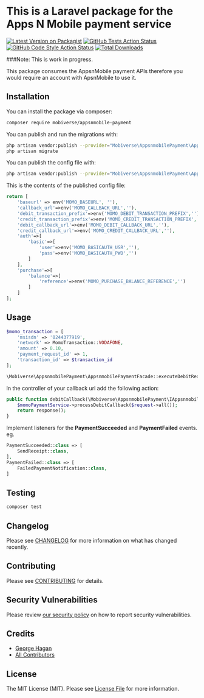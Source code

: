 # This is a Laravel package for the Apps N Mobile payment service

[![Latest Version on Packagist](https://img.shields.io/packagist/v/mobiverse/appsnmobile-payment.svg?style=flat-square)](https://packagist.org/packages/mobiverse/appsnmobile-payment)
[![GitHub Tests Action Status](https://img.shields.io/github/workflow/status/mobiverse/appsnmobile-payment/run-tests?label=tests)](https://github.com/mobiverse/appsnmobile-payment/actions?query=workflow%3Arun-tests+branch%3Amain)
[![GitHub Code Style Action Status](https://img.shields.io/github/workflow/status/mobiverse/appsnmobile-payment/Check%20&%20fix%20styling?label=code%20style)](https://github.com/mobiverse/appsnmobile-payment/actions?query=workflow%3A"Check+%26+fix+styling"+branch%3Amain)
[![Total Downloads](https://img.shields.io/packagist/dt/mobiverse/appsnmobile-payment.svg?style=flat-square)](https://packagist.org/packages/mobiverse/appsnmobile-payment)

###Note: This is work in progress.

This package consumes the AppsnMobile payment APIs therefore you would require an account with ApsnMobile to use it.


## Installation

You can install the package via composer:

```bash
composer require mobiverse/appsnmobile-payment
```

You can publish and run the migrations with:

```bash
php artisan vendor:publish --provider="Mobiverse\AppsnmobilePayment\AppsnmobilePaymentServiceProvider" --tag="appsnmobile-payment-migrations"
php artisan migrate
```

You can publish the config file with:
```bash
php artisan vendor:publish --provider="Mobiverse\AppsnmobilePayment\AppsnmobilePaymentServiceProvider" --tag="appsnmobile-payment-config"
```

This is the contents of the published config file:

```php
return [
    'baseurl' => env('MOMO_BASEURL', ''),
    'callback_url'=>env('MOMO_CALLBACK_URL',''),
    'debit_transaction_prefix'=>env('MOMO_DEBIT_TRANSACTION_PREFIX',''),
    'credit_transaction_prefix'=>env('MOMO_CREDIT_TRANSACTION_PREFIX',''),
    'debit_callback_url'=>env('MOMO_DEBIT_CALLBACK_URL',''),
    'credit_callback_url'=>env('MOMO_CREDIT_CALLBACK_URL',''),
    'auth'=>[
        'basic'=>[
            'user'=>env('MOMO_BASICAUTH_USR',''),
            'pass'=>env('MOMO_BASICAUTH_PWD','')
        ]
    ],
    'purchase'=>[
        'balance'=>[
            'reference'=>env('MOMO_PURCHASE_BALANCE_REFERENCE','')
        ]
    ]
];
```

## Usage

```php
$momo_transaction = [
    'msisdn' => '0244377919',
    'network' => MomoTransaction::VODAFONE,
    'amount' => 0.10,
    'payment_request_id' => 1,
    'transaction_id' => $transaction_id
];

\Mobiverse\AppsnmobilePayment\AppsnmobilePaymentFacade::executeDebitRequest($momo_transaction);
```
In the controller of your callback url add the following action:
```php
public function debitCallback(\Mobiverse\AppsnmobilePayment\IAppsnmobilePayment $momoPaymentService, Request $request){
    $momoPaymentService->processDebitCallback($request->all());
    return response();
}
```

Implement listeners for the **PaymentSucceeded** and **PaymentFailed** events. eg.
```php
PaymentSucceeded::class => [
    SendReceipt::class,
],
PaymentFailed::class => [
    FailedPaymentNotification::class,
]
```

## Testing

```bash
composer test
```

## Changelog

Please see [CHANGELOG](CHANGELOG.md) for more information on what has changed recently.

## Contributing

Please see [CONTRIBUTING](.github/CONTRIBUTING.md) for details.

## Security Vulnerabilities

Please review [our security policy](../../security/policy) on how to report security vulnerabilities.

## Credits

- [George Hagan](https://github.com/georgekofihagan)
- [All Contributors](../../contributors)

## License

The MIT License (MIT). Please see [License File](LICENSE.md) for more information.
